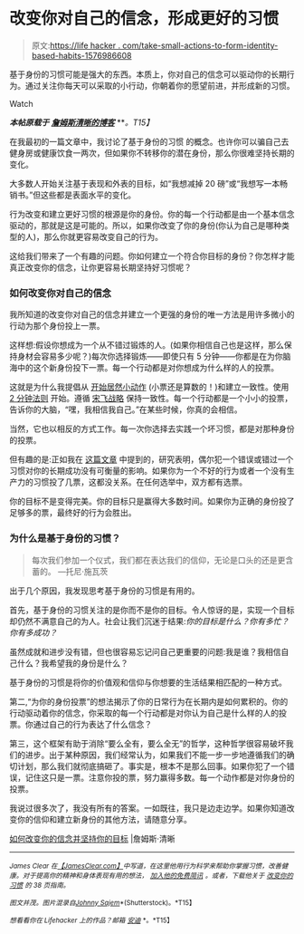 # 改变你对自己的信念，形成更好的习惯

> 原文:[https://life hacker . com/take-small-actions-to-form-identity-based-habits-1576986608](https://lifehacker.com/take-small-actions-to-form-identity-based-habits-1576986608)

基于身份的习惯可能是强大的东西。本质上，你对自己的信念可以驱动你的长期行为。通过关注你每天可以采取的小行动，你朝着你的愿望前进，并形成新的习惯。

Watch

***本帖原载于*** [***詹姆斯清晰的博客***](http://jamesclear.com/identity-votes) ***。*T15】**

在我最初的一篇文章中，我讨论了基于身份的习惯 的概念。也许你可以骗自己去健身房或健康饮食一两次，但如果你不转移你的潜在身份，那么你很难坚持长期的变化。

大多数人开始关注基于表现和外表的目标，如“我想减掉 20 磅”或“我想写一本畅销书。”但这些都是表面水平的变化。

行为改变和建立更好习惯的根源是你的身份。你的每一个行动都是由一个基本信念驱动的，那就是这是可能的。所以，如果你改变了你的身份(你认为自己是哪种类型的人)，那么你就更容易改变自己的行为。

这给我们带来了一个有趣的问题。你如何建立一个符合你目标的身份？你怎样才能真正改变你的信念，让你更容易长期坚持好习惯呢？

### 如何改变你对自己的信念

我所知道的改变你对自己的信念并建立一个更强的身份的唯一方法是用许多微小的行动为那个身份投上一票。

这样想:假设你想成为一个从不错过锻炼的人。(如果你相信自己也是这样，那么保持身材会容易多少呢？)每次你选择锻炼——即使只有 5 分钟——你都是在为你脑海中的这个新身份投下一票。每一个行动都是对你想成为什么样的人的投票。

这就是为什么我提倡从 [开始居然小动作](http://jamesclear.com/small-habits) (小票还是算数的！)和建立一致性。使用 [2 分钟法则](https://lifehacker.com/use-the-two-minute-rule-to-stop-procrastinating-and-get-1521792128) 开始。遵循 [宋飞战略](http://jamesclear.com/stop-procrastinating-seinfeld-strategy) 保持一致性。每一个行动都是一个小小的投票，告诉你的大脑，“嘿，我相信我自己。”在某些时候，你真的会相信。

当然，它也以相反的方式工作。每一次你选择去实践一个坏习惯，都是对那种身份的投票。

但有趣的是:正如我在 [这篇文章](http://lifehacker.com) 中提到的，研究表明，偶尔犯一个错误或错过一个习惯对你的长期成功没有可衡量的影响。如果你为一个不好的行为或者一个没有生产力的习惯投了几票，这都没关系。在任何选举中，双方都有选票。

你的目标不是变得完美。你的目标只是赢得大多数时间。如果你为正确的身份投了足够多的票，最终好的行为会胜出。

### 为什么是基于身份的习惯？

> 每次我们参加一个仪式，我们都在表达我们的信仰，无论是口头的还是更含蓄的。
> —托尼·施瓦茨

出于几个原因，我发现思考基于身份的习惯是有用的。

首先，基于身份的习惯关注的是你而不是你的目标。令人惊讶的是，实现一个目标却仍然不满意自己的为人。社会让我们沉迷于结果:*你的目标是什么？你有多忙？你有多成功？*

虽然成就和进步没有错，但也很容易忘记问自己更重要的问题:我是谁？我相信自己什么？我希望我的身份是什么？

基于身份的习惯是将你的价值观和信仰与你想要的生活结果相匹配的一种方式。

第二,“为你的身份投票”的想法揭示了你的日常行为在长期内是如何累积的。你的行动驱动着你的信念，你采取的每一个行动都是对你认为自己是什么样的人的投票。你通过自己的行为表达了什么信念？

第三，这个框架有助于消除“要么全有，要么全无”的哲学，这种哲学很容易破坏我们的进步。出于某种原因，我们经常认为，如果我们不能一步一步地遵循我们的确切计划，那么我们就彻底搞砸了。事实是，根本不是那么回事。如果你犯了一个错误，记住这只是一票。注意你投的票，努力赢得多数。每一个动作都是对你身份的投票。

我说过很多次了，我没有所有的答案。一如既往，我只是边走边学。如果你知道改变你的信仰和建立新身份的其他方法，请随意分享。

[如何改变你的信念并坚持你的目标](http://jamesclear.com/identity-votes) |詹姆斯·清晰

* * *

<small>*James Clear 在*</small>[<small>*【JamesClear.com】*</small>](http://jamesclear.com/)<small>*中写道，在这里他用行为科学来帮助你掌握习惯，改善健康。对于提高你的精神和身体表现有用的想法，*</small> [<small>*加入他的免费简讯*</small>](http://jamesclear.com/newsletter) <small>*。或者，下载他关于*</small> [<small>*改变你的习惯*</small>](http://jamesclear.com/habits) <small>*的 38 页指南。*</small>

<small>*图文并茂。图片混录自*</small>[<small>*Johnny Sajem*</small>](http://www.shutterstock.com/pic.mhtml?id=67293151&src=id)<small>*(Shutterstock)。*T15】</small>

<small>*想看看你在 Lifehacker 上的作品？邮箱*</small> [<small>*安迪*</small>](mailto:andy@lifehacker.com) <small>*。*T15】</small>